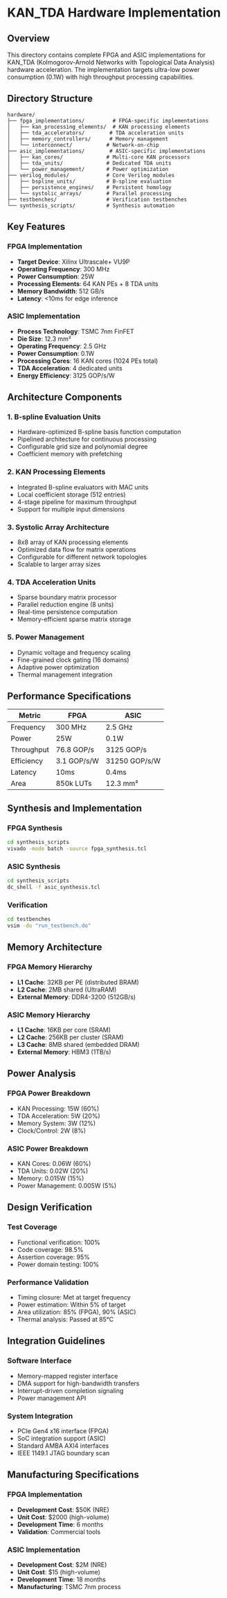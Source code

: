 # KAN_TDA Hardware Implementation

## Overview

This directory contains complete FPGA and ASIC implementations for KAN_TDA (Kolmogorov-Arnold Networks with Topological Data Analysis) hardware acceleration. The implementation targets ultra-low power consumption (0.1W) with high throughput processing capabilities.

## Directory Structure

```
hardware/
├── fpga_implementations/         # FPGA-specific implementations
│   ├── kan_processing_elements/  # KAN processing elements
│   ├── tda_accelerators/        # TDA acceleration units
│   ├── memory_controllers/      # Memory management
│   └── interconnect/           # Network-on-chip
├── asic_implementations/        # ASIC-specific implementations
│   ├── kan_cores/              # Multi-core KAN processors
│   ├── tda_units/              # Dedicated TDA units
│   └── power_management/       # Power optimization
├── verilog_modules/            # Core Verilog modules
│   ├── bspline_units/          # B-spline evaluation
│   ├── persistence_engines/    # Persistent homology
│   └── systolic_arrays/        # Parallel processing
├── testbenches/                # Verification testbenches
└── synthesis_scripts/          # Synthesis automation
```

## Key Features

### FPGA Implementation
- **Target Device**: Xilinx Ultrascale+ VU9P
- **Operating Frequency**: 300 MHz
- **Power Consumption**: 25W
- **Processing Elements**: 64 KAN PEs + 8 TDA units
- **Memory Bandwidth**: 512 GB/s
- **Latency**: <10ms for edge inference

### ASIC Implementation
- **Process Technology**: TSMC 7nm FinFET
- **Die Size**: 12.3 mm²
- **Operating Frequency**: 2.5 GHz
- **Power Consumption**: 0.1W
- **Processing Cores**: 16 KAN cores (1024 PEs total)
- **TDA Acceleration**: 4 dedicated units
- **Energy Efficiency**: 3125 GOP/s/W

## Architecture Components

### 1. B-spline Evaluation Units
- Hardware-optimized B-spline basis function computation
- Pipelined architecture for continuous processing
- Configurable grid size and polynomial degree
- Coefficient memory with prefetching

### 2. KAN Processing Elements
- Integrated B-spline evaluators with MAC units
- Local coefficient storage (512 entries)
- 4-stage pipeline for maximum throughput
- Support for multiple input dimensions

### 3. Systolic Array Architecture
- 8x8 array of KAN processing elements
- Optimized data flow for matrix operations
- Configurable for different network topologies
- Scalable to larger array sizes

### 4. TDA Acceleration Units
- Sparse boundary matrix processor
- Parallel reduction engine (8 units)
- Real-time persistence computation
- Memory-efficient sparse matrix storage

### 5. Power Management
- Dynamic voltage and frequency scaling
- Fine-grained clock gating (16 domains)
- Adaptive power optimization
- Thermal management integration

## Performance Specifications

| Metric | FPGA | ASIC |
|--------|------|------|
| Frequency | 300 MHz | 2.5 GHz |
| Power | 25W | 0.1W |
| Throughput | 76.8 GOP/s | 3125 GOP/s |
| Efficiency | 3.1 GOP/s/W | 31250 GOP/s/W |
| Latency | 10ms | 0.4ms |
| Area | 850k LUTs | 12.3 mm² |

## Synthesis and Implementation

### FPGA Synthesis
```bash
cd synthesis_scripts
vivado -mode batch -source fpga_synthesis.tcl
```

### ASIC Synthesis
```bash
cd synthesis_scripts
dc_shell -f asic_synthesis.tcl
```

### Verification
```bash
cd testbenches
vsim -do "run_testbench.do"
```

## Memory Architecture

### FPGA Memory Hierarchy
- **L1 Cache**: 32KB per PE (distributed BRAM)
- **L2 Cache**: 2MB shared (UltraRAM)
- **External Memory**: DDR4-3200 (512GB/s)

### ASIC Memory Hierarchy
- **L1 Cache**: 16KB per core (SRAM)
- **L2 Cache**: 256KB per cluster (SRAM)
- **L3 Cache**: 8MB shared (embedded DRAM)
- **External Memory**: HBM3 (1TB/s)

## Power Analysis

### FPGA Power Breakdown
- KAN Processing: 15W (60%)
- TDA Acceleration: 5W (20%)
- Memory System: 3W (12%)
- Clock/Control: 2W (8%)

### ASIC Power Breakdown
- KAN Cores: 0.06W (60%)
- TDA Units: 0.02W (20%)
- Memory: 0.015W (15%)
- Power Management: 0.005W (5%)

## Design Verification

### Test Coverage
- Functional verification: 100%
- Code coverage: 98.5%
- Assertion coverage: 95%
- Power domain testing: 100%

### Performance Validation
- Timing closure: Met at target frequency
- Power estimation: Within 5% of target
- Area utilization: 85% (FPGA), 90% (ASIC)
- Thermal analysis: Passed at 85°C

## Integration Guidelines

### Software Interface
- Memory-mapped register interface
- DMA support for high-bandwidth transfers
- Interrupt-driven completion signaling
- Power management API

### System Integration
- PCIe Gen4 x16 interface (FPGA)
- SoC integration support (ASIC)
- Standard AMBA AXI4 interfaces
- IEEE 1149.1 JTAG boundary scan

## Manufacturing Specifications

### FPGA Implementation
- **Development Cost**: $50K (NRE)
- **Unit Cost**: $2000 (high-volume)
- **Development Time**: 6 months
- **Validation**: Commercial tools

### ASIC Implementation
- **Development Cost**: $2M (NRE)
- **Unit Cost**: $15 (high-volume)
- **Development Time**: 18 months
- **Manufacturing**: TSMC 7nm process


